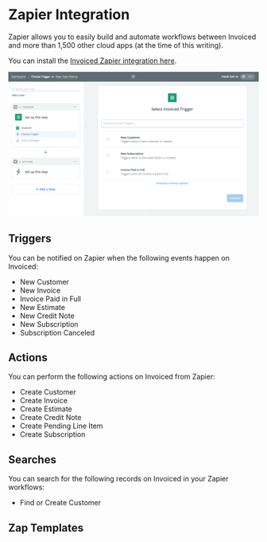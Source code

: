 # Zapier Integration

Zapier allows you to easily build and automate workflows between Invoiced and more than 1,500 other cloud apps (at the time of this writing).

You can install the [Invoiced Zapier integration here](https://zapier.com/zapbook/invoiced).

[![Zapier Integration](../img/zapier-integration.png)](../img/zapier-integration.png)

## Triggers

You can be notified on Zapier when the following events happen on Invoiced:

- New Customer
- New Invoice
- Invoice Paid in Full
- New Estimate
- New Credit Note
- New Subscription
- Subscription Canceled

## Actions

You can perform the following actions on Invoiced from Zapier:

- Create Customer
- Create Invoice
- Create Estimate
- Create Credit Note
- Create Pending Line Item
- Create Subscription

## Searches

You can search for the following records on Invoiced in your Zapier workflows:

- Find or Create Customer

## Zap Templates

<script src="https://zapier.com/zapbook/embed/widget.js?services=invoiced&container=true&limit=10"></script>